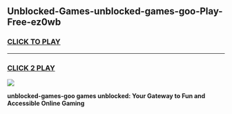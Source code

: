 
## Unblocked-Games-unblocked-games-goo-Play-Free-ez0wb
<h3>
<a href="https://premium76.site?title=unblocked-games-goo&ref=22A">CLICK TO PLAY</a></h3>
<hr>

<h3>
<a href="https://premium76.site?title=unblocked-games-goo&ref=22A">CLICK 2 PLAY</a>
  
</h3>

<a href="https://premium76.site?title=unblocked-games-goo&ref=22A"><img src="https://clearcache.store/games.png"></a>


**unblocked-games-goo games unblocked: Your Gateway to Fun and Accessible Online Gaming**
